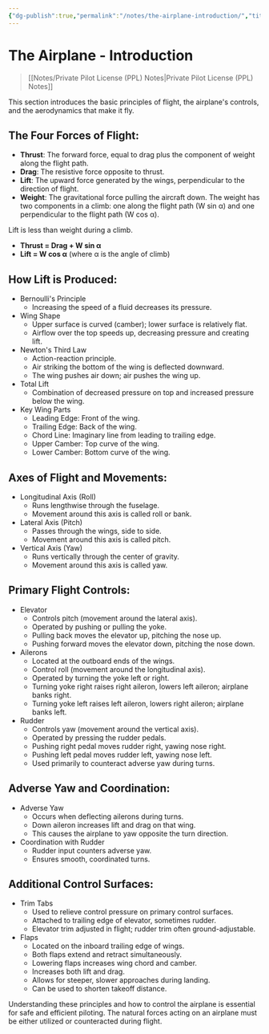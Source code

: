 ```yaml
---
{"dg-publish":true,"permalink":"/notes/the-airplane-introduction/","title":"The Airplane - Introduction","tags":["aviation","classnotes"]}
---
```



# The Airplane - Introduction
> [[Notes/Private Pilot License (PPL) Notes\|Private Pilot License (PPL) Notes]]

This section introduces the basic principles of flight, the airplane's controls, and the aerodynamics that make it fly.

## The Four Forces of Flight:

- **Thrust**: The forward force, equal to drag plus the component of weight along the flight path.
- **Drag**: The resistive force opposite to thrust.
- **Lift**: The upward force generated by the wings, perpendicular to the direction of flight.
- **Weight**: The gravitational force pulling the aircraft down. The weight has two components in a climb: one along the flight path (W sin α) and one perpendicular to the flight path (W cos α).

Lift is less than weight during a climb.

- **Thrust = Drag + W sin α**
- **Lift = W cos α** (where α is the angle of climb)

## How Lift is Produced:

- Bernoulli's Principle
    - Increasing the speed of a fluid decreases its pressure.
- Wing Shape
    - Upper surface is curved (camber); lower surface is relatively flat.
    - Airflow over the top speeds up, decreasing pressure and creating lift.
- Newton's Third Law
    - Action-reaction principle.
    - Air striking the bottom of the wing is deflected downward.
    - The wing pushes air down; air pushes the wing up.
- Total Lift
    - Combination of decreased pressure on top and increased pressure below the wing.
- Key Wing Parts
    - Leading Edge: Front of the wing.
    - Trailing Edge: Back of the wing.
    - Chord Line: Imaginary line from leading to trailing edge.
    - Upper Camber: Top curve of the wing.
    - Lower Camber: Bottom curve of the wing.

## Axes of Flight and Movements:

- Longitudinal Axis (Roll)
    - Runs lengthwise through the fuselage.
    - Movement around this axis is called roll or bank.
- Lateral Axis (Pitch)
    - Passes through the wings, side to side.
    - Movement around this axis is called pitch.
- Vertical Axis (Yaw)
    - Runs vertically through the center of gravity.
    - Movement around this axis is called yaw.

## Primary Flight Controls:

- Elevator
    - Controls pitch (movement around the lateral axis).
    - Operated by pushing or pulling the yoke.
    - Pulling back moves the elevator up, pitching the nose up.
    - Pushing forward moves the elevator down, pitching the nose down.
- Ailerons
    - Located at the outboard ends of the wings.
    - Control roll (movement around the longitudinal axis).
    - Operated by turning the yoke left or right.
    - Turning yoke right raises right aileron, lowers left aileron; airplane banks right.
    - Turning yoke left raises left aileron, lowers right aileron; airplane banks left.
- Rudder
    - Controls yaw (movement around the vertical axis).
    - Operated by pressing the rudder pedals.
    - Pushing right pedal moves rudder right, yawing nose right.
    - Pushing left pedal moves rudder left, yawing nose left.
    - Used primarily to counteract adverse yaw during turns.

## Adverse Yaw and Coordination:

- Adverse Yaw
    - Occurs when deflecting ailerons during turns.
    - Down aileron increases lift and drag on that wing.
    - This causes the airplane to yaw opposite the turn direction.
- Coordination with Rudder
    - Rudder input counters adverse yaw.
    - Ensures smooth, coordinated turns.

## Additional Control Surfaces:

- Trim Tabs
    - Used to relieve control pressure on primary control surfaces.
    - Attached to trailing edge of elevator, sometimes rudder.
    - Elevator trim adjusted in flight; rudder trim often ground-adjustable.
- Flaps
    - Located on the inboard trailing edge of wings.
    - Both flaps extend and retract simultaneously.
    - Lowering flaps increases wing chord and camber.
    - Increases both lift and drag.
    - Allows for steeper, slower approaches during landing.
    - Can be used to shorten takeoff distance.

Understanding these principles and how to control the airplane is essential for safe and efficient piloting. The natural forces acting on an airplane must be either utilized or counteracted during flight.